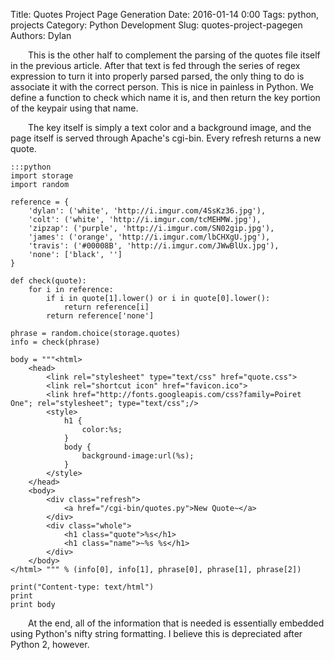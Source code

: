 Title: Quotes Project Page Generation
Date: 2016-01-14 0:00
Tags: python, projects
Category: Python Development
Slug: quotes-project-pagegen
Authors: Dylan

&emsp;&emsp;This is the other half to complement the parsing of the quotes file itself in the previous article. After that text is fed through the series of regex expression to turn it into properly parsed parsed, the only thing to do is associate it with the correct person. This is nice in painless in Python. We define a function to check which name it is, and then return the key portion of the keypair using that name.
	
&emsp;&emsp;The key itself is simply a text color and a background image, and the page itself is served through Apache's cgi-bin. Every refresh returns a new quote.

	:::python
	import storage
	import random

	reference = {
		'dylan': ('white', 'http://i.imgur.com/4SsKz36.jpg'),
		'colt': ('white', 'http://i.imgur.com/tcMEHMW.jpg'),
		'zipzap': ('purple', 'http://i.imgur.com/SN02gip.jpg'),
		'james': ('orange', 'http://i.imgur.com/lbCHXgU.jpg'),
		'travis': ('#00008B', 'http://i.imgur.com/JWwBlUx.jpg'),
		'none': ['black', '']
	}

	def check(quote):
		for i in reference:
			if i in quote[1].lower() or i in quote[0].lower():
				return reference[i]
			return reference['none']

	phrase = random.choice(storage.quotes)
	info = check(phrase)

	body = """<html>
		<head>
			<link rel="stylesheet" type="text/css" href="quote.css">
			<link rel="shortcut icon" href="favicon.ico">
			<link href="http://fonts.googleapis.com/css?family=Poiret One"; rel="stylesheet"; type="text/css";/>
			<style>
				h1 {
					color:%s;
				}
				body {
					background-image:url(%s);
				}
			</style>
		</head>
		<body>
			<div class="refresh">
				<a href="/cgi-bin/quotes.py">New Quote~</a>
			</div>
			<div class="whole">
				<h1 class="quote">%s</h1>
				<h1 class="name">~%s %s</h1>
			</div>
		</body>
	</html> """ % (info[0], info[1], phrase[0], phrase[1], phrase[2])

	print("Content-type: text/html")
	print
	print body
	
&emsp;&emsp;At the end, all of the information that is needed is essentially embedded using Python's nifty string formatting. I believe this is depreciated after Python 2, however.

